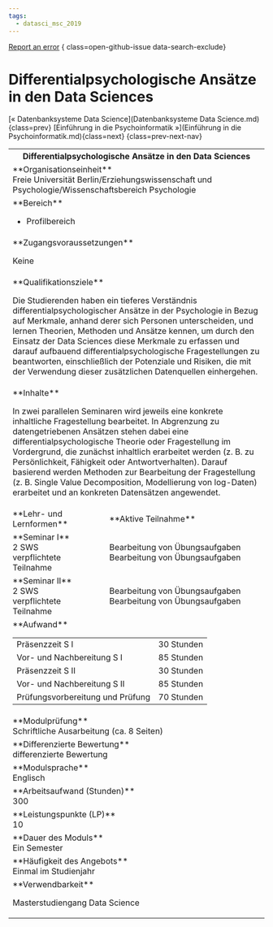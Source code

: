 ```yaml
---
tags:
  - datasci_msc_2019
---
```

[Report an error](https://github.com/SGSSGene/FUB-SUP/issues/new?title=Error%20in%20%22Differentialpsychologische%20Ans%C3%A4tze%20in%20den%20Data%20Sciences%22&body=There%20seems%20to%20be%20an%20error%20in%20module%20%22Differentialpsychologische%20Ans%C3%A4tze%20in%20den%20Data%20Sciences%22%2E%0A%0A%3CDescribe%20here%20a%20slightly%20more%20detailed%20description%20of%20what%20is%20wrong%3E&labels=bug)
{ class=open-github-issue data-search-exclude}

# Differentialpsychologische Ansätze in den Data Sciences

[« Datenbanksysteme Data Science](Datenbanksysteme Data Science.md){class=prev}
[Einführung in die Psychoinformatik »](Einführung in die Psychoinformatik.md){class=next}
{class=prev-next-nav}

<table markdown id="moduledesc">
<tr markdown class="moduledesc_head"><th colspan="2">Differentialpsychologische Ansätze in den Data Sciences </th></tr>
<tr markdown><td colspan="2">**Organisationseinheit**   <br>Freie Universität Berlin/Erziehungswissenschaft und Psychologie/Wissenschaftsbereich Psychologie</td></tr>

<tr markdown><td colspan="2">**Bereich**<br>


- Profilbereich

</td></tr>

<tr markdown><td colspan="2">**Zugangsvoraussetzungen** <br>

Keine


</td></tr>
<tr markdown><td colspan="2">**Qualifikationsziele**    <br>

Die Studierenden haben ein tieferes Verständnis differentialpsychologischer
Ansätze in der Psychologie in Bezug auf Merkmale, anhand derer sich Personen
unterscheiden, und lernen Theorien, Methoden und Ansätze kennen, um durch
den Einsatz der Data Sciences diese Merkmale zu erfassen und darauf
aufbauend differentialpsychologische Fragestellungen zu beantworten,
einschließlich der Potenziale und Risiken, die mit der Verwendung dieser
zusätzlichen Datenquellen einhergehen.


</td></tr>
<tr markdown><td colspan="2">**Inhalte**                <br>

In zwei parallelen Seminaren wird jeweils eine konkrete inhaltliche
Fragestellung bearbeitet. In Abgrenzung zu datengetriebenen Ansätzen stehen
dabei eine differentialpsychologische Theorie oder Fragestellung im
Vordergrund, die zunächst inhaltlich erarbeitet werden (z. B. zu
Persönlichkeit, Fähigkeit oder Antwortverhalten). Darauf basierend werden
Methoden zur Bearbeitung der Fragestellung (z. B. Single Value
Decomposition, Modellierung von log-Daten) erarbeitet und an konkreten
Datensätzen angewendet.


</td></tr>

<tr markdown><td>**Lehr- und Lernformen**</td><td>**Aktive Teilnahme**</td></tr>
<tr markdown><td> **Seminar I** <br>2 SWS <br> verpflichtete Teilnahme</td><td>

Bearbeitung von Übungsaufgaben
Bearbeitung von Übungsaufgaben
</td></tr>
<tr markdown><td> **Seminar II** <br>2 SWS <br> verpflichtete Teilnahme</td><td>

Bearbeitung von Übungsaufgaben
Bearbeitung von Übungsaufgaben
</td></tr>
<tr markdown><td colspan="2">**Aufwand**                <br>
<table class="aufwand_table">
<tr><td>Präsenzzeit S I</td><td>30 Stunden</td></tr>
<tr><td>Vor- und Nachbereitung S I</td><td>85 Stunden</td></tr>
<tr><td>Präsenzzeit S II</td><td>30 Stunden</td></tr>
<tr><td>Vor- und Nachbereitung S II</td><td>85 Stunden</td></tr>
<tr><td>Prüfungsvorbereitung und Prüfung</td><td>70 Stunden</td></tr>
</table>

</td></tr>
<tr markdown><td colspan="2">**Modulprüfung**             <br>Schriftliche Ausarbeitung (ca. 8 Seiten)


</td></tr>
<tr markdown><td colspan="2">**Differenzierte Bewertung** <br>differenzierte Bewertung

</td></tr>
<tr markdown><td colspan="2">**Modulsprache**             <br>Englisch</td></tr>
<tr markdown><td colspan="2">**Arbeitsaufwand (Stunden)** <br>300</td></tr>
<tr markdown><td colspan="2">**Leistungspunkte (LP)**     <br>10</td></tr>
<tr markdown><td colspan="2">**Dauer des Moduls**         <br>Ein Semester</td></tr>
<tr markdown><td colspan="2">**Häufigkeit des Angebots**  <br>Einmal im Studienjahr</td></tr>
<tr markdown><td colspan="2">**Verwendbarkeit**           <br>

Masterstudiengang Data Science


</td></tr>


</table>
